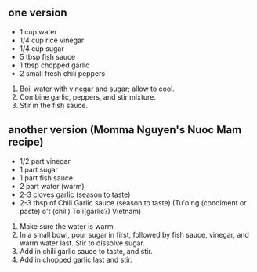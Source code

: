 ## one version

* 1 cup water
* 1/4 cup rice vinegar
* 1/4 cup sugar
* 5 tbsp fish sauce
* 1 tbsp chopped garlic
* 2 small fresh chili peppers

1. Boil water with vinegar and sugar; allow to cool.
2. Combine garlic, peppers, and stir mixture.
3. Stir in the fish sauce.


## another version (Momma Nguyen's Nuoc Mam recipe)

* 1/2 part vinegar
* 1 part sugar
* 1 part fish sauce
* 2 part water (warm)
* 2-3 cloves garlic (season to taste)
* 2-3 tbsp of Chili Garlic sauce (season to taste) (Tu'o'ng (condiment or paste) o't (chili) To'i(garlic?) Vietnam)


1. Make sure the water is warm
2. In a small bowl, pour sugar in first, followed by fish sauce, vinegar, and warm water last.  Stir to dissolve sugar.
3. Add in chili garlic sauce to taste, and stir.
4. Add in chopped garlic last and stir.

